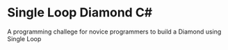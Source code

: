 # Single Loop Diamond C#

A programming challege for novice programmers to build a Diamond using Single Loop